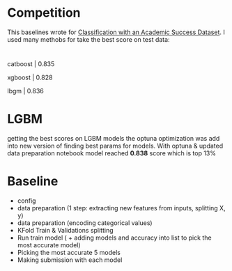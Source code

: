 # Competition 

 This baselines wrote for [Classification with an Academic Success Dataset](https://www.kaggle.com/competitions/playground-series-s4e6). 
 I used many methobs for take the best score on test data:  
# 

 catboost | 0.835
 
 xgboost  | 0.828 
 
 lbgm     | 0.836 

# LGBM

getting the best scores on LGBM models the optuna optimization was add into new version of finding best params for models. With optuna & updated data preparation notebook model reached **0.838** score which is top 13% 

# Baseline 

- config
- data preparation (1 step: extracting new features from inputs, splitting X, y)
- data preparation (encoding categorical values)
- KFold Train & Validations splitting
- Run train model ( + adding models and accuracy into list to pick the most accurate model)
- Picking the most accurate 5 models
- Making submission with each model

